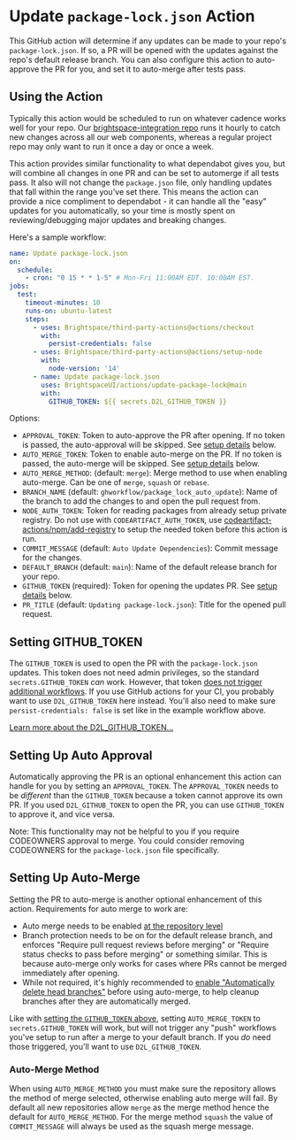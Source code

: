 # Update `package-lock.json` Action

This GitHub action will determine if any updates can be made to your repo's `package-lock.json`. If so, a PR will be opened with the updates against the repo's default release branch. You can also configure this action to auto-approve the PR for you, and set it to auto-merge after tests pass.

## Using the Action

Typically this action would be scheduled to run on whatever cadence works well for your repo. Our [brightspace-integration repo](https://github.com/Brightspace/brightspace-integration) runs it hourly to catch new changes across all our web components, whereas a regular project repo may only want to run it once a day or once a week.

This action provides similar functionality to what dependabot gives you, but will combine all changes in one PR and can be set to automerge if all tests pass. It also will not change the `package.json` file, only handling updates that fall within the range you've set there. This means the action can provide a nice compliment to dependabot - it can handle all the "easy" updates for you automatically, so your time is mostly spent on reviewing/debugging major updates and breaking changes.

Here's a sample workflow:

```yml
name: Update package-lock.json
on:
  schedule:
    - cron: "0 15 * * 1-5" # Mon-Fri 11:00AM EDT. 10:00AM EST.
jobs:
  test:
    timeout-minutes: 10
    runs-on: ubuntu-latest
    steps:
      - uses: Brightspace/third-party-actions@actions/checkout
        with:
          persist-credentials: false
      - uses: Brightspace/third-party-actions@actions/setup-node
        with:
          node-version: '14'
      - name: Update package-lock.json
        uses: BrightspaceUI/actions/update-package-lock@main
        with:
          GITHUB_TOKEN: ${{ secrets.D2L_GITHUB_TOKEN }}
```

Options:
* `APPROVAL_TOKEN`: Token to auto-approve the PR after opening. If no token is passed, the auto-approval will be skipped. See [setup details](#setting-up-auto-approval) below.
* `AUTO_MERGE_TOKEN`: Token to enable auto-merge on the PR. If no token is passed, the auto-merge will be skipped. See [setup details](#setting-up-auto-merge) below.
* `AUTO_MERGE_METHOD`: (default: `merge`): Merge method to use when enabling auto-merge. Can be one of `merge`, `squash` or `rebase`.
* `BRANCH_NAME` (default: `ghworkflow/package_lock_auto_update`): Name of the branch to add the changes to and open the pull request from.
* `NODE_AUTH_TOKEN`: Token for reading packages from already setup private registry. Do not use with `CODEARTIFACT_AUTH_TOKEN`, use [codeartifact-actions/npm/add-registry](https://github.com/Brightspace/codeartifact-actions/tree/master/npm) to setup the needed token before this action is run.
* `COMMIT_MESSAGE` (default: `Auto Update Dependencies`): Commit message for the changes.
* `DEFAULT_BRANCH` (default: `main`): Name of the default release branch for your repo.
* `GITHUB_TOKEN` (required): Token for opening the updates PR. See [setup details](#setting-github-token) below.
* `PR_TITLE` (default: `Updating package-lock.json`): Title for the opened pull request.

## Setting GITHUB_TOKEN

The `GITHUB_TOKEN` is used to open the PR with the `package-lock.json` updates. This token does not need admin privileges, so the standard `secrets.GITHUB_TOKEN` _can_ work.  However, that token [does not trigger additional workflows](https://docs.github.com/en/actions/reference/authentication-in-a-workflow#using-the-github_token-in-a-workflow).  If you use GitHub actions for your CI, you probably want to use `D2L_GITHUB_TOKEN` here instead.  You'll also need to make sure `persist-credentials: false` is set like in the example workflow above.

[Learn more about the D2L_GITHUB_TOKEN...](../docs/branch-protection.md)

## Setting Up Auto Approval

Automatically approving the PR is an optional enhancement this action can handle for you by setting an `APPROVAL_TOKEN`. The `APPROVAL_TOKEN` needs to be _different_ than the `GITHUB_TOKEN` because a token cannot approve its own PR. If you used `D2L_GITHUB_TOKEN` to open the PR, you can use `GITHUB_TOKEN` to approve it, and vice versa.

Note: This functionality may not be helpful to you if you require CODEOWNERS approval to merge.  You could consider removing CODEOWNERS for the `package-lock.json` file specifically.

## Setting Up Auto-Merge

Setting the PR to auto-merge is another optional enhancement of this action. Requirements for auto merge to work are:
* Auto merge needs to be enabled [at the repository level](https://docs.github.com/en/github/administering-a-repository/configuring-pull-request-merges/managing-auto-merge-for-pull-requests-in-your-repository)
* Branch protection needs to be on for the default release branch, and enforces "Require pull request reviews before merging" or "Require status checks to pass before merging" or something similar. This is because auto-merge only works for cases where PRs cannot be merged immediately after opening.
* While not required, it's highly recommended to [enable "Automatically delete head branches"](https://docs.github.com/en/github/administering-a-repository/configuring-pull-request-merges/managing-the-automatic-deletion-of-branches) before using auto-merge, to help cleanup branches after they are automatically merged.

Like with [setting the `GITHUB_TOKEN` above](#setting-github-token), setting `AUTO_MERGE_TOKEN` to `secrets.GITHUB_TOKEN` will work, but will not trigger any "push" workflows you've setup to run after a merge to your default branch.  If you _do_ need those triggered, you'll want to use `D2L_GITHUB_TOKEN`.

### Auto-Merge Method

When using `AUTO_MERGE_METHOD` you must make sure the repository allows the method of merge selected, otherwise enabling auto merge will fail. By default all new repositories allow `merge` as the merge method hence the default for `AUTO_MERGE_METHOD`. For the merge method `squash` the value of `COMMIT_MESSAGE` will always be used as the squash merge message.
